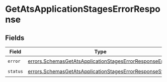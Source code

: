 # GetAtsApplicationStagesErrorResponse


## Fields

| Field                                                                                                                                | Type                                                                                                                                 | Required                                                                                                                             | Description                                                                                                                          |
| ------------------------------------------------------------------------------------------------------------------------------------ | ------------------------------------------------------------------------------------------------------------------------------------ | ------------------------------------------------------------------------------------------------------------------------------------ | ------------------------------------------------------------------------------------------------------------------------------------ |
| `error`                                                                                                                              | [errors.SchemasGetAtsApplicationStagesErrorResponseError](../../models/errors/schemasgetatsapplicationstageserrorresponseerror.md)   | :heavy_check_mark:                                                                                                                   | N/A                                                                                                                                  |
| `status`                                                                                                                             | [errors.SchemasGetAtsApplicationStagesErrorResponseStatus](../../models/errors/schemasgetatsapplicationstageserrorresponsestatus.md) | :heavy_check_mark:                                                                                                                   | N/A                                                                                                                                  |